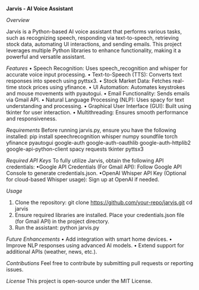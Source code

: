 **Jarvis - AI Voice Assistant**

*Overview*

Jarvis is a Python-based AI voice assistant that performs various tasks, such as recognizing speech, responding via text-to-speech, retrieving stock data, automating UI interactions, and sending emails. This project leverages multiple Python libraries to enhance functionality, making it a powerful and versatile assistant.

*Features*
• Speech Recognition: Uses speech_recognition and whisper for accurate voice input processing.
• Text-to-Speech (TTS): Converts text responses into speech using pyttsx3.
• Stock Market Data: Fetches real-time stock prices using yfinance.
• UI Automation: Automates keystrokes and mouse movements with pyautogui.
• Email Functionality: Sends emails via Gmail API.
• Natural Language Processing (NLP): Uses spacy for text understanding and processing.
• Graphical User Interface (GUI): Built using tkinter for user interaction.
• Multithreading: Ensures smooth performance and responsiveness.

*Requirements*
Before running jarvis.py, ensure you have the following installed:
pip install speechrecognition whisper numpy soundfile torch yfinance pyautogui google-auth google-auth-oauthlib google-auth-httplib2 google-api-python-client spacy requests tkinter pyttsx3

*Required API Keys*
To fully utilize Jarvis, obtain the following API credentials:
•Google API Credentials (For Gmail API):
Follow Google API Console to generate credentials.json.
•OpenAI Whisper API Key (Optional for cloud-based Whisper usage):
Sign up at OpenAI if needed.

*Usage*
1. Clone the repository:
git clone https://github.com/your-repo/jarvis.git
cd jarvis
3. Ensure required libraries are installed.
Place your credentials.json file (for Gmail API) in the project directory.
3. Run the assistant:
python jarvis.py

*Future Enhancements*
• Add integration with smart home devices.
• Improve NLP responses using advanced AI models.
• Extend support for additional APIs (weather, news, etc.).

*Contributions*
Feel free to contribute by submitting pull requests or reporting issues.

*License*
This project is open-source under the MIT License.
